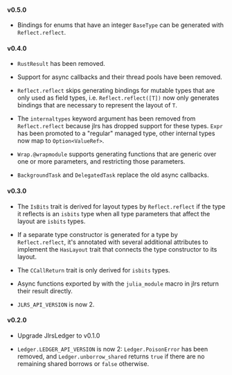 #### v0.5.0

- Bindings for enums that have an integer `BaseType` can be generated with `Reflect.reflect`.

#### v0.4.0

- `RustResult` has been removed.

- Support for async callbacks and their thread pools have been removed.

- `Reflect.reflect` skips generating bindings for mutable types that are only used as field types, i.e. `Reflect.reflect([T])` now only generates bindings that are necessary to represent the layout of `T`.

- The `internaltypes` keyword argument has been removed from `Reflect.reflect` because jlrs has dropped support for these types. `Expr` has been promoted to a "regular" managed type, other internal types now map to `Option<ValueRef>`.

- `Wrap.@wrapmodule` supports generating functions that are generic over one or more parameters, and restricting those parameters.

- `BackgroundTask` and `DelegatedTask` replace the old async callbacks.

#### v0.3.0

- The `IsBits` trait is derived for layout types by `Reflect.reflect` if the type it reflects is an `isbits` type when all type parameters that affect the layout are `isbits` types.

- If a separate type constructor is generated for a type by `Reflect.reflect`, it's annotated with several additional attributes to implement the `HasLayout` trait that connects the type constructor to its layout.

- The `CCallReturn` trait is only derived for `isbits` types.

- Async functions exported by with the `julia_module` macro in jlrs return their result directly.

- `JLRS_API_VERSION` is now 2.


#### v0.2.0

- Upgrade JlrsLedger to v0.1.0

- `Ledger.LEDGER_API_VERSION` is now 2: `Ledger.PoisonError` has been removed, and `Ledger.unborrow_shared` returns `true` if there are no remaining shared borrows or `false` otherwise.
